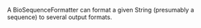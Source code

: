 A BioSequenceFormatter can format a given String (presumably a sequence) to several output formats.


